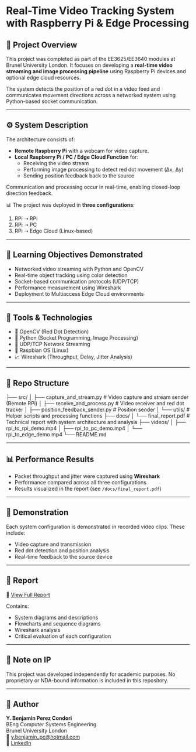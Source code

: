 # Real-Time Video Tracking System with Raspberry Pi & Edge Processing

## 🎯 Project Overview

This project was completed as part of the EE3625/EE3640 modules at Brunel University London. It focuses on developing a **real-time video streaming and image processing pipeline** using Raspberry Pi devices and optional edge cloud resources.

The system detects the position of a red dot in a video feed and communicates movement directions across a networked system using Python-based socket communication.

---

## ⚙️ System Description

The architecture consists of:
- **Remote Raspberry Pi** with a webcam for video capture.
- **Local Raspberry Pi / PC / Edge Cloud Function** for:
  - Receiving the video stream
  - Performing image processing to detect red dot movement (Δx, Δy)
  - Sending position feedback back to the source

Communication and processing occur in real-time, enabling closed-loop direction feedback.

📊 The project was deployed in **three configurations**:
1. RPi ➝ RPi
2. RPi ➝ PC
3. RPi ➝ Edge Cloud (Linux-based)

---

## 🧠 Learning Objectives Demonstrated

- Networked video streaming with Python and OpenCV
- Real-time object tracking using color detection
- Socket-based communication protocols (UDP/TCP)
- Performance measurement using Wireshark
- Deployment to Multiaccess Edge Cloud environments

---

## 🧪 Tools & Technologies

- 🔴 OpenCV (Red Dot Detection)
- 🧠 Python (Socket Programming, Image Processing)
- 📡 UDP/TCP Network Streaming
- 🐍 Raspbian OS (Linux)
- 📈 Wireshark (Throughput, Delay, Jitter Analysis)

---

## 📁 Repo Structure

├── src/
│ ├── capture_and_stream.py # Video capture and stream sender (Remote RPi)
│ ├── receive_and_process.py # Video receiver and red dot tracker
│ ├── position_feedback_sender.py # Position sender
│ └── utils/ # Helper scripts and processing functions
├── docs/
│ └── final_report.pdf # Technical report with system architecture and analysis
├── videos/
│ ├── rpi_to_rpi_demo.mp4
│ ├── rpi_to_pc_demo.mp4
│ └── rpi_to_edge_demo.mp4
└── README.md


---

## 📊 Performance Results

- Packet throughput and jitter were captured using **Wireshark**
- Performance compared across all three configurations
- Results visualized in the report (see `/docs/final_report.pdf`)

---

## 🎥 Demonstration

Each system configuration is demonstrated in recorded video clips. These include:
- Video capture and transmission
- Red dot detection and position analysis
- Real-time feedback to the source device

---

## 📝 Report

📄 [View Full Report](./docs/final_report.pdf)

Contains:
- System diagrams and descriptions
- Flowcharts and sequence diagrams
- Wireshark analysis
- Critical evaluation of each configuration

---

## 🔐 Note on IP

This project was developed independently for academic purposes. No proprietary or NDA-bound information is included in this repository.

---

## 👤 Author

**Y. Benjamin Perez Condori**  
BEng Computer Systems Engineering  
Brunel University London  
📧 y.benjamin_pc@hotmail.com  
🔗 [LinkedIn](https://www.linkedin.com/in/ybenjaminpc/)

